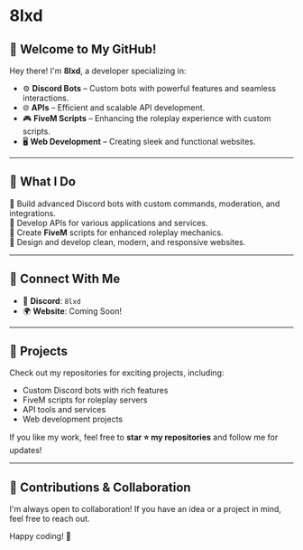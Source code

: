 # 8lxd

## 👋 Welcome to My GitHub!
Hey there! I'm **8lxd**, a developer specializing in:
- ⚙️ **Discord Bots** – Custom bots with powerful features and seamless interactions.
- 🌐 **APIs** – Efficient and scalable API development.
- 🎮 **FiveM Scripts** – Enhancing the roleplay experience with custom scripts.
- 🖥️ **Web Development** – Creating sleek and functional websites.

---

## 🚀 What I Do
🔹 Build advanced Discord bots with custom commands, moderation, and integrations.  
🔹 Develop APIs for various applications and services.  
🔹 Create **FiveM** scripts for enhanced roleplay mechanics.  
🔹 Design and develop clean, modern, and responsive websites.  

---

## 🔗 Connect With Me
- 🌟 **Discord**: `8lxd`
- 🌍 **Website**: Coming Soon!

---

## 📌 Projects
Check out my repositories for exciting projects, including:
- Custom Discord bots with rich features
- FiveM scripts for roleplay servers
- API tools and services
- Web development projects

If you like my work, feel free to **star ⭐ my repositories** and follow me for updates!

---

## 🤝 Contributions & Collaboration
I'm always open to collaboration! If you have an idea or a project in mind, feel free to reach out.

Happy coding! 🚀

